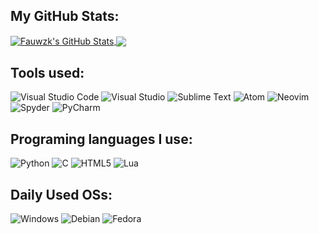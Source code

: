 ## My GitHub Stats:
<a href="https://github.com/fauwzk">
  <img align="center" src="https://github-readme-stats.vercel.app/api?username=fauwzk&show_icons=true&line_height=27&count_private=tru&theme=github_dark" alt="Fauwzk's GitHub Stats" />
</a>

<a href="https://github.com/fauwzk">
  <img align="center" src="https://github-readme-stats.vercel.app/api/top-langs/?username=fauwzk&hide=lua&langs_count=3&theme=github_dark" />
</a>

## Tools used:

![Visual Studio Code](https://img.shields.io/badge/Visual%20Studio%20Code-0078d7.svg?style=flat&logo=visual-studio-code&logoColor=white)
![Visual Studio](https://img.shields.io/badge/Visual%20Studio-5C2D91.svg?style=flat&logo=visual-studio&logoColor=white)
![Sublime Text](https://img.shields.io/badge/sublime_text-%23575757.svg?style=flat&logo=sublime-text&logoColor=important)
![Atom](https://img.shields.io/badge/Atom-%2366595C.svg?style=flat&logo=atom&logoColor=white)
![Neovim](https://img.shields.io/badge/NeoVim-%2357A143.svg?&style=flat&logo=neovim&logoColor=white)
![Spyder](https://img.shields.io/badge/Spyder-838485?style=flat&logo=spyder%20ide&logoColor=maroon)
![PyCharm](https://img.shields.io/badge/pycharm-143?style=flat&logo=pycharm&logoColor=black&color=black&labelColor=green)

## Programing languages I use:

![Python](https://img.shields.io/badge/python-3670A0?style=flat&logo=python&logoColor=ffdd54)
![C](https://img.shields.io/badge/c-%2300599C.svg?style=flat&logo=c&logoColor=white)
![HTML5](https://img.shields.io/badge/html5-%23E34F26.svg?style=flat&logo=html5&logoColor=white)
![Lua](https://img.shields.io/badge/lua-%232C2D72.svg?style=flat&logo=lua&logoColor=white)

## Daily Used OSs: 

![Windows](https://img.shields.io/badge/Windows-0078D6?style=flat&logo=windows&logoColor=white) ![Debian](https://img.shields.io/badge/Debian-D70A53?style=flat&logo=debian&logoColor=white) ![Fedora](https://img.shields.io/badge/Fedora-294172?style=flat&logo=fedora&logoColor=white)


<!-- Resources -->
<!-- Icons: https://simpleicons.org/ -->
<!-- GitHub Stats: https://github.com/anuraghazra/github-readme-stats -->
<!-- Emojis: https://emojipedia.org/emoji/ -->
<!-- HTML Emojis: https://www.fileformat.info/index.htm -->
<!-- Shields: https://shields.io/ -->
<!-- Awesome GitHub Profile README: https://github.com/abhisheknaiidu/awesome-github-profile-readme -->
